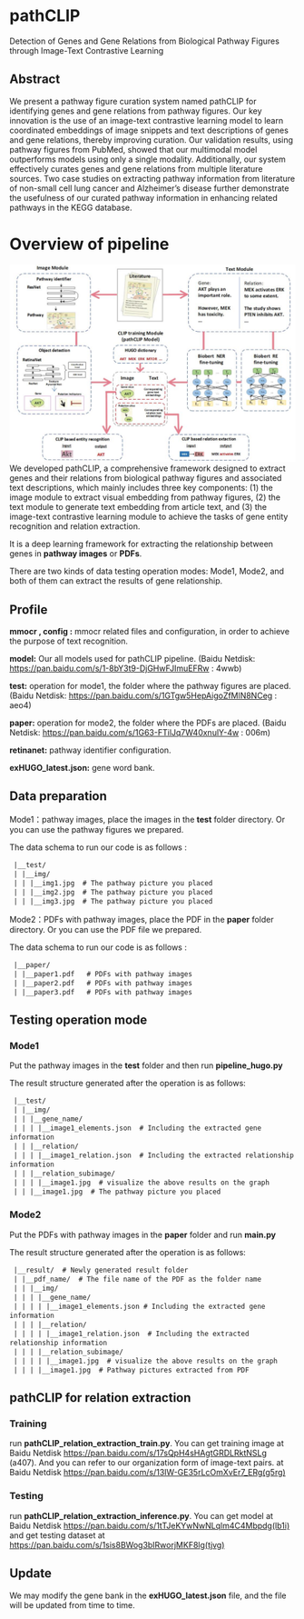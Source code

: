 # pathCLIP
Detection of Genes and Gene Relations from Biological Pathway Figures through Image-Text Contrastive Learning


## Abstract
We present a pathway figure curation system named pathCLIP for identifying genes and gene relations from pathway figures. Our key innovation is the use of an image-text contrastive learning model to learn coordinated embeddings of image snippets and text descriptions of genes and gene relations, thereby improving curation. Our validation results, using pathway figures from PubMed, showed that our multimodal model outperforms models using only a single modality. Additionally, our system effectively curates genes and gene relations from multiple literature sources. Two case studies on extracting pathway information from literature of non-small cell lung cancer and Alzheimer’s disease further demonstrate the usefulness of our curated pathway information in enhancing related pathways in the KEGG database.

# Overview of pipeline
![](readme_images/pipeline.jpg)
We developed pathCLIP, a comprehensive framework designed to extract genes and their relations from biological pathway figures and associated text descriptions, which mainly includes three key components: (1) the image module to extract visual embedding from pathway figures, (2) the text module to generate text embedding from article text, and (3) the image-text contrastive learning module to achieve the tasks of gene entity recognition and relation extraction.

It is a deep learning framework for extracting the relationship between genes in **pathway images** or **PDFs**.

There are two kinds of data testing operation modes: Mode1, Mode2, and both of them can extract the results of gene relationship.

## Profile

**mmocr , config :** mmocr related files and configuration, in order to achieve the purpose of text recognition.

**model:** Our all models used for pathCLIP pipeline. 
(Baidu Netdisk: https://pan.baidu.com/s/1-8bY3t9-DjGHwFJImuEFRw : 4wwb)

**test:** operation for mode1, the folder where the pathway figures are placed. 
(Baidu Netdisk: https://pan.baidu.com/s/1GTgw5HepAigoZfMlN8NCeg : aeo4)

**paper:** operation for mode2, the folder where the PDFs are placed. 
(Baidu Netdisk: https://pan.baidu.com/s/1G63-FTilJq7W40xnulY-4w : 006m)

**retinanet:** pathway identifier configuration.

**exHUGO_latest.json:** gene word bank.

## Data preparation

Mode1：pathway images, place the images in the **test** folder directory. Or you can use the pathway figures we prepared.

The data schema to run our code is as follows :

```
 |__test/
 | |__img/
 | | |__img1.jpg  # The pathway picture you placed
 | | |__img2.jpg  # The pathway picture you placed
 | | |__img3.jpg  # The pathway picture you placed
```

Mode2：PDFs with pathway images, place the PDF in the **paper** folder directory. Or you can use the PDF file we prepared.

The data schema to run our code is as follows :

```
 |__paper/
 | |__paper1.pdf   # PDFs with pathway images
 | |__paper2.pdf   # PDFs with pathway images
 | |__paper3.pdf   # PDFs with pathway images
```

## Testing operation mode

### Mode1

Put the pathway images in the **test** folder and then run **pipeline_hugo.py** 

The result structure generated after the operation is as follows:

 ```
  |__test/
  | |__img/
  | | |__gene_name/
  | | | |__image1_elements.json  # Including the extracted gene information
  | | |__relation/
  | | | |__image1_relation.json  # Including the extracted relationship information
  | | |__relation_subimage/
  | | | |__image1.jpg  # visualize the above results on the graph
  | | |__image1.jpg  # The pathway picture you placed
 ```

### Mode2

Put the PDFs with pathway images in the **paper** folder and run **main.py**

The result structure generated after the operation is as follows:

```
 |__result/  # Newly generated result folder
 | |__pdf_name/  # The file name of the PDF as the folder name
 | | |__img/
 | | | |__gene_name/
 | | | | |__image1_elements.json # Including the extracted gene information
 | | | |__relation/
 | | | | |__image1_relation.json  # Including the extracted relationship information
 | | | |__relation_subimage/
 | | | | |__image1.jpg  # visualize the above results on the graph
 | | | |__image1.jpg  # Pathway pictures extracted from PDF
```


## pathCLIP for relation extraction 
### Training

run **pathCLIP_relation_extraction_train.py**. You can get training image at Baidu Netdisk https://pan.baidu.com/s/17sQpH4sHAgtGRDLRktNSLg
(a407). And you can refer to our organization form of image-text pairs. at Baidu Netdisk https://pan.baidu.com/s/13IW-GE35rLcOmXvEr7_ERg(g5rg)

### Testing

run **pathCLIP_relation_extraction_inference.py**. You can get model at Baidu Netdisk https://pan.baidu.com/s/1tTJeKYwNwNLqlm4C4Mbpdg(lb1i) and get testing dataset at https://pan.baidu.com/s/1sis8BWog3bIRworjMKF8lg(tjvg)

## Update

We may modify the gene bank in the **exHUGO_latest.json** file, and the file will be updated from time to time.
